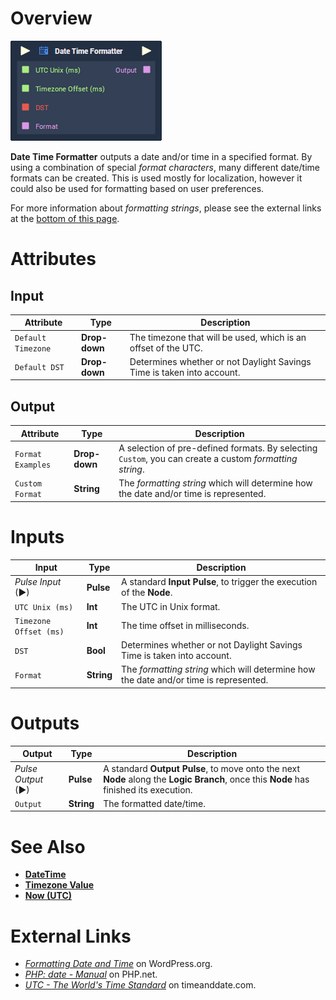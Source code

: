 # Overview

![](../../.gitbook/assets/node-date-time-formatter.png)

**Date Time Formatter** outputs a date and/or time in a specified format. By using a combination of special *format characters*, many different date/time formats can be created. This is used mostly for localization, however it could also be used for formatting based on user preferences.

For more information about *formatting strings*, please see the external links at the [bottom of this page](#external-links).

# Attributes
## Input

|Attribute|Type|Description|
|---|---|---|
|`Default Timezone`|**Drop-down**|The timezone that will be used, which is an offset of the UTC.|
|`Default DST`|**Drop-down**|Determines whether or not Daylight Savings Time is taken into account.|

## Output

|Attribute|Type|Description|
|---|---|---|
|`Format Examples`|**Drop-down**|A selection of pre-defined formats. By selecting `Custom`, you can create a custom *formatting string*.|
|`Custom Format`|**String**|The *formatting string* which will determine how the date and/or time is represented.|

# Inputs

|Input|Type|Description|
|---|---|---|
|*Pulse Input* (►)|**Pulse**|A standard **Input Pulse**, to trigger the execution of the **Node**.|
|`UTC Unix (ms)`|**Int**|The UTC in Unix format.|
|`Timezone Offset (ms)`|**Int**|The time offset in milliseconds.|
|`DST`|**Bool**|Determines whether or not Daylight Savings Time is taken into account.|
|`Format`|**String**|The *formatting string* which will determine how the date and/or time is represented.|

# Outputs

|Output|Type|Description|
|---|---|---|
|*Pulse Output* (►)|**Pulse**|A standard **Output Pulse**, to move onto the next **Node** along the **Logic Branch**, once this **Node** has finished its execution.|
|`Output`|**String**|The formatted date/time.|

# See Also

- [**DateTime**](README.md)
- [**Timezone Value**](timezone-value.md)
- [**Now (UTC)**](now-utc.md)

# External Links

- [*Formatting Date and Time*](https://wordpress.org/support/article/formatting-date-and-time/) on WordPress.org.
- [*PHP: date - Manual*](https://www.php.net/manual/en/function.date.php) on PHP.net.
- [*UTC - The World's Time Standard*](https://www.timeanddate.com/time/aboututc.html) on timeanddate.com.